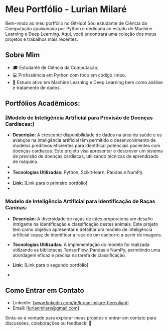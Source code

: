 # Meu Portfólio - Lurian Milaré

Bem-vindo ao meu portfólio no GitHub! Sou estudante de Ciência da Computação apaixonada por Python e dedicada ao estudo de Machine Learning e Deep Learning. Aqui, você encontrará uma coleção dos meus projetos e trabalhos mais recentes.

## Sobre Mim

- 🎓 Estudante de Ciência da Computação;
- 💻 Profissiência em Python com foco em código limpo.
- 🤖 Estudo ativo em Machine Learning e Deep Learning bem como análise e tratamento de dados.

## Portfólios Acadêmicos:

### [Modelo de Inteligência Artificial para Previsão de Doenças Cardíacas:]



- **Descrição:** A crescente disponibilidade de dados na área da saúde e os avanços na inteligência artificial têm permitido o desenvolvimento de modelos preditivos eficientes para identificar potenciais pacientes com doenças cardíacas. Este projeto visa apresentar e descrever um sistema de previsão de doenças cardíacas, utilizando técnicas de aprendizado de máquina.
- 
- **Tecnologias Utilizadas:** Python, Scikit-learn, Pandas e NumPy.
- 
- **Link:** [Link para o primeiro portfólio]
- 

###  Modelo de Inteligência Artificial para Identificação de Raças Caninas:

- **Descrição:** A diversidade de raças de cães proporciona um desafio intrigante na identificação e classificação destes animais. Este projeto tem como objetivo apresentar e detalhar um modelo de inteligência artificial capaz de identificar a raça de um cachorro a partir de imagens.
  
- **Tecnologias Utilizadas:** A implementação do modelo foi realizada utilizando as bibliotecas TensorFlow, Pandas e NumPy, permitindo uma abordagem eficaz e precisa na tarefa de classificação. 
- **Link:** [Link para o segundo portfólio]
- 

## Como Entrar em Contato

- LinkedIn: [www.linkedin.com/in/lurian-milaré-herculiani]
- Email: [lurianmilare@gmail.com]

Sinta-se à vontade para explorar meus projetos e entrar em contato para discussões, colaborações ou feedback! 🚀
